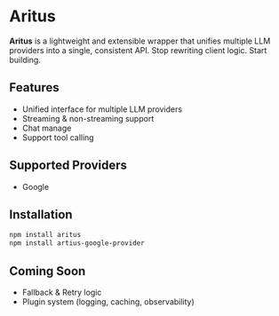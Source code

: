 # Aritus 

**Aritus** is a lightweight and extensible wrapper that unifies multiple LLM providers into a single, consistent API. Stop rewriting client logic. Start building.

## Features
- Unified interface for multiple LLM providers
- Streaming & non-streaming support
- Chat manage
- Support tool calling 


## Supported Providers

- Google

## Installation

```bash
npm install aritus
npm install artius-google-provider
```

## Coming Soon
- Fallback & Retry logic
- Plugin system (logging, caching, observability)
